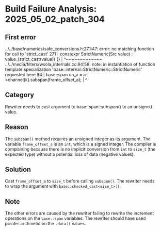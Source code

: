 # Build Failure Analysis: 2025_05_02_patch_304

## First error

../../base/numerics/safe_conversions.h:271:47: error: no matching function for call to 'strict_cast'
  271 |   constexpr StrictNumeric(Src value) : value_(strict_cast<T>(value)) {}
      |                                               ^~~~~~~~~~~~~~
../../media/filters/wsola_internals.cc:94:58: note: in instantiation of function template specialization 'base::internal::StrictNumeric<unsigned long>::StrictNumeric<int>' requested here
   94 |     base::span<const float> ch_a = a->channel(k).subspan(frame_offset_a);
      |                                                          ^

## Category
Rewriter needs to cast argument to base::span::subspan() to an unsigned value.

## Reason
The `subspan()` method requires an unsigned integer as its argument. The variable `frame_offset_a` is an `int`, which is a signed integer. The compiler is complaining because there is no implicit conversion from `int` to `size_t` (the expected type) without a potential loss of data (negative values).

## Solution
Cast `frame_offset_a` to `size_t` before calling `subspan()`.  The rewriter needs to wrap the argument with `base::checked_cast<size_t>()`.

## Note
The other errors are caused by the rewriter failing to rewrite the increment operations on the `base::span` variables. The rewriter should have used pointer arithmetic on the `.data()` values.